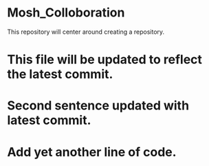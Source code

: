 # Mosh_Colloboration
This repository will center around creating a repository.
# This file will be updated to reflect the latest commit. 
# Second sentence updated with latest commit.  
# Add yet another line of code. 
